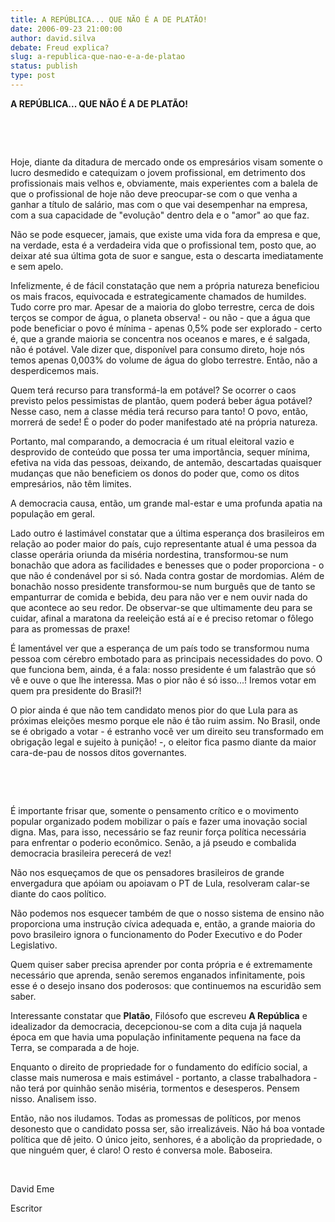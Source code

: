 ```yaml
---
title: A REPÚBLICA... QUE NÃO É A DE PLATÃO!
date: 2006-09-23 21:00:00
author: david.silva
debate: Freud explica?
slug: a-republica-que-nao-e-a-de-platao
status: publish 
type: post
---
```


**A **REPÚBLICA... QUE NÃO É A DE PLATÃO!****
 


 


 


Hoje, diante da ditadura de mercado onde os empresários visam somente o lucro desmedido e catequizam o jovem profissional, em detrimento dos profissionais mais velhos e, obviamente, mais experientes com a balela de que o profissional de hoje não deve preocupar-se com o que venha a ganhar a título de salário, mas com o que vai desempenhar na empresa, com a sua capacidade de "evolução" dentro dela e o "amor" ao que faz.


Não se pode esquecer, jamais, que existe uma vida fora da empresa e que, na verdade, esta é a verdadeira vida que o profissional tem, posto que, ao deixar até sua última gota de suor e sangue, esta o descarta imediatamente e sem apelo.


Infelizmente, é de fácil constatação que nem a própria natureza beneficiou os mais fracos, equivocada e estrategicamente chamados de humildes. Tudo corre pro mar. Apesar de a maioria do globo terrestre, cerca de dois terços se compor de água, o planeta observa! - ou não - que a água que pode beneficiar o povo é mínima - apenas 0,5% pode ser explorado - certo é, que a grande maioria se concentra nos oceanos e mares, e é salgada, não é potável. Vale dizer que, disponível para consumo direto, hoje nós temos apenas 0,003% do volume de água do globo terrestre. Então, não a desperdicemos mais.


Quem terá recurso para transformá-la em potável? Se ocorrer o caos previsto pelos pessimistas de plantão, quem poderá beber água potável? Nesse caso, nem a classe média terá recurso para tanto! O povo, então, morrerá de sede! É o poder do poder manifestado até na própria natureza.


Portanto, mal comparando, a democracia é um ritual eleitoral vazio e desprovido de conteúdo que possa ter uma importância, sequer mínima, efetiva na vida das pessoas, deixando, de antemão, descartadas quaisquer mudanças que não beneficiem os donos do poder que, como os ditos empresários, não têm limites.


A democracia causa, então, um grande mal-estar e uma profunda apatia na população em geral.


Lado outro é lastimável constatar que a última esperança dos brasileiros em relação ao poder maior do país, cujo representante atual é uma pessoa da classe operária oriunda da miséria nordestina, transformou-se num bonachão que adora as facilidades e benesses que o poder proporciona - o que não é condenável por si só. Nada contra gostar de mordomias. Além de bonachão nosso presidente transformou-se num burguês que de tanto se empanturrar de comida e bebida, deu para não ver e nem ouvir nada do que acontece ao seu redor. De observar-se que ultimamente deu para se cuidar, afinal a maratona da reeleição está aí e é preciso retomar o fôlego para as promessas de praxe!


É lamentável ver que a esperança de um país todo se transformou numa pessoa com cérebro embotado para as principais necessidades do povo. O que funciona bem, ainda, é a fala: nosso presidente é um falastrão que só vê e ouve o que lhe interessa. Mas o pior não é só isso...! Iremos votar em quem pra presidente do Brasil?!


O pior ainda é que não tem candidato menos pior do que Lula para as próximas eleições mesmo porque ele não é tão ruim assim. No Brasil, onde se é obrigado a votar - é estranho você ver um direito seu transformado em obrigação legal e sujeito à punição! -, o eleitor fica pasmo diante da maior cara-de-pau de nossos ditos governantes.


 


 


É importante frisar que, somente o pensamento crítico e o movimento popular organizado podem mobilizar o país e fazer uma inovação social digna. Mas, para isso, necessário se faz reunir força política necessária para enfrentar o poderio econômico. Senão, a já pseudo e combalida democracia brasileira perecerá de vez!


Não nos esqueçamos de que os pensadores brasileiros de grande envergadura que apóiam ou apoiavam o PT de Lula, resolveram calar-se diante do caos político.


Não podemos nos esquecer também de que o nosso sistema de ensino não proporciona uma instrução cívica adequada e, então, a grande maioria do povo brasileiro ignora o funcionamento do Poder Executivo e do Poder Legislativo. 


Quem quiser saber precisa aprender por conta própria e é extremamente necessário que aprenda, senão seremos enganados infinitamente, pois esse é o desejo insano dos poderosos: que continuemos na escuridão sem saber.


Interessante constatar que **Platão**, Filósofo que escreveu **A República** e idealizador da democracia, decepcionou-se com a dita cuja já naquela época em que havia uma população infinitamente pequena na face da Terra, se comparada a de hoje.


Enquanto o direito de propriedade for o fundamento do edifício social, a classe mais numerosa e mais estimável - portanto, a classe trabalhadora - não terá por quinhão senão miséria, tormentos e desesperos. Pensem nisso. Analisem isso. 


Então, não nos iludamos. Todas as promessas de políticos, por menos desonesto que o candidato possa ser, são irrealizáveis. Não há boa vontade política que dê jeito. O único jeito, senhores, é a abolição da propriedade, o que ninguém quer, é claro! O resto é conversa mole. Baboseira.


 


David Eme


Escritor


